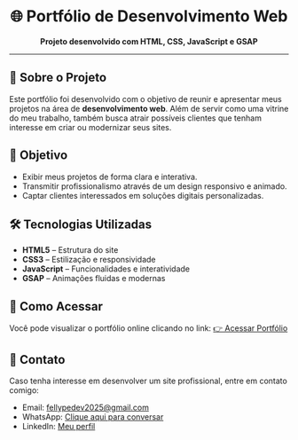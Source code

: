 <h1 align="center">🌐 Portfólio de Desenvolvimento Web</h1>

<p align="center">
  <strong>Projeto desenvolvido com HTML, CSS, JavaScript e GSAP</strong>
</p>

---

<h2>📖 Sobre o Projeto</h2>
<p>
  Este portfólio foi desenvolvido com o objetivo de reunir e apresentar meus projetos na área de 
  <strong>desenvolvimento web</strong>. Além de servir como uma vitrine do meu trabalho, também busca atrair 
  possíveis clientes que tenham interesse em criar ou modernizar seus sites.
</p>

<h2>🎯 Objetivo</h2>
<ul>
  <li>Exibir meus projetos de forma clara e interativa.</li>
  <li>Transmitir profissionalismo através de um design responsivo e animado.</li>
  <li>Captar clientes interessados em soluções digitais personalizadas.</li>
</ul>

<h2>🛠️ Tecnologias Utilizadas</h2>
<ul>
  <li><strong>HTML5</strong> – Estrutura do site</li>
  <li><strong>CSS3</strong> – Estilização e responsividade</li>
  <li><strong>JavaScript</strong> – Funcionalidades e interatividade</li>
  <li><strong>GSAP</strong> – Animações fluidas e modernas</li>
</ul>

<h2>🚀 Como Acessar</h2>
<p>
  Você pode visualizar o portfólio online clicando no link:  
  <a href="https://fellypesouza.github.io/Portfolio/" target="_blank">👉 Acessar Portfólio</a>
</p>

<h2>📩 Contato</h2>
<p>
  Caso tenha interesse em desenvolver um site profissional, entre em contato comigo:  
</p>
<ul>
  <li>Email: <a href="mailto:fellypedev2025@gmail.com">fellypedev2025@gmail.com</a></li>
  <li>WhatsApp: <a href="https://wa.me/5519971476004?text=Ol%C3%A1%20Fellype%2C%20estava%20em%20seu%20site%2C%20gostei%20do%20portf%C3%B3lio%2C%20e%20quero%20criar%20o%20meu%21" target="_blank">Clique aqui para conversar</a></li>
  <li>LinkedIn: <a href="https://www.linkedin.com/in/fellype-souza-32a083261/" target="_blank">Meu perfil</a></li>
</ul>
